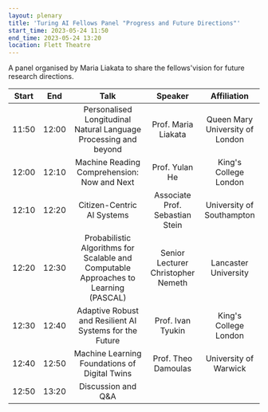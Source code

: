 ```yaml
---
layout: plenary
title: 'Turing AI Fellows Panel "Progress and Future Directions"'
start_time: 2023-05-24 11:50
end_time: 2023-05-24 13:20
location: Flett Theatre 
---
```


A panel organised by Maria Liakata to share the fellows'vision for future research directions.

| Start     | End      | Talk                                                                                  | Speaker                             | Affiliation                      |
|   :----:  |   :----: |   :----:                                                                              |   :----:                            |   :----:                         |
| 11:50     | 12:00    | Personalised Longitudinal Natural Language Processing and beyond                      | Prof. Maria Liakata                 | Queen Mary University of London  |
| 12:00     | 12:10    | Machine Reading Comprehension: Now and Next                                           | Prof. Yulan He                      | King's College London            |
| 12:10     | 12:20    | Citizen-Centric AI Systems                                                            | Associate Prof. Sebastian Stein     | University of Southampton        |
| 12:20     | 12:30    | Probabilistic Algorithms for Scalable and Computable Approaches to Learning (PASCAL)  | Senior Lecturer Christopher Nemeth  | Lancaster University             |
| 12:30     | 12:40    | Adaptive Robust and Resilient AI Systems for the Future                               | Prof. Ivan Tyukin                   | King's College London            |
| 12:40     | 12:50    | Machine Learning Foundations of Digital Twins                                         | Prof. Theo Damoulas                 | University of Warwick            |
| 12:50     | 13:20    | Discussion and Q&A                                                                    |                                     |                                  |

